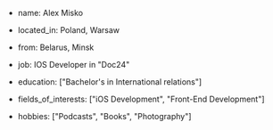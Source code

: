 
- name: Alex Misko
- located_in: Poland, Warsaw
- from: Belarus, Minsk
- job: IOS Developer in "Doc24"
- education: ["Bachelor's in International relations"]

- fields_of_interests: ["iOS Development", "Front-End Development"]
- hobbies: ["Podcasts", "Books", "Photography"]
